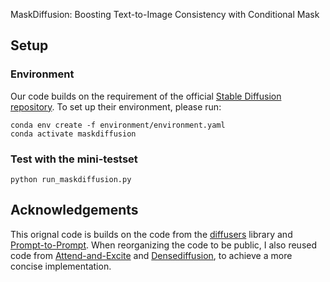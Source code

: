 MaskDiffusion: Boosting Text-to-Image Consistency with Conditional Mask




## Setup

### Environment
Our code builds on the requirement of the official [Stable Diffusion repository](https://github.com/CompVis/stable-diffusion). To set up their environment, please run:

```
conda env create -f environment/environment.yaml
conda activate maskdiffusion

```

### Test with the mini-testset

```
python run_maskdiffusion.py
```




## Acknowledgements 
This orignal code is builds on the code from the [diffusers](https://github.com/huggingface/diffusers) library and [Prompt-to-Prompt](https://github.com/google/prompt-to-prompt/). When reorganizing the code to be public, I also reused code from [Attend-and-Excite](https://github.com/yuval-alaluf/Attend-and-Excite) and [Densediffusion](https://github.com/naver-ai/DenseDiffusion), to achieve a more concise implementation. 

